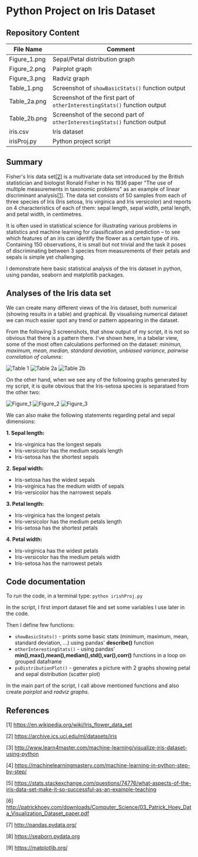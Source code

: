 # Python Project on Iris Dataset

## Repository Content
File Name | Comment 
--------- | -------
Figure_1.png | Sepal/Petal distribution graph
Figure_2.png | Pairplot graph	
Figure_3.png | Radviz graph
Table_1.png | Screenshot of ```showBasicStats()``` function output
Table_2a.png | Screenshot of the first part of ```otherInterestingStats()``` function output
Table_2b.png | Screenshot of the second part of ```otherInterestingStats()``` function output
iris.csv | Iris dataset
irisProj.py | Python project script

## Summary
Fisher's Iris data set[[2](https://archive.ics.uci.edu/ml/datasets/iris)] is a multivariate data set introduced by the British statistician and biologist Ronald Fisher in his 1936 paper "The use of multiple measurements in taxonomic problems" as an example of linear discriminant analysis[[1](https://en.wikipedia.org/wiki/Iris_flower_data_set)].
The data set consists of 50 samples from each of three species of Iris (Iris setosa, Iris virginica and Iris versicolor) and reports on 4 characteristics of each of them: sepal length, sepal width, petal length, and petal width, in centimetres. 

It is often used in statistical science for illustrating various problems in statistics and machine learning for classification and prediction – to see which features of an iris can identify the flower as a certain type of iris.
Containing 150 observations, it is small but not trivial and the task it poses of discriminating between 3 species from measurements of their petals and sepals is simple yet challenging.

I demonstrate here basic statistical analysis of the Iris dataset in python, using pandas, seaborn and matplotlib packages.


## Analyses of the Iris data set
We can create many different views of the Iris dataset, both numerical (showing results in a table) and graphical.
By visualising numerical dataset we can much easier spot any trend or pattern appearing in the dataset.

From the following 3 screenshots, that show output of my script, it is not so obvious that there is a pattern there.
I've shown here, in a tabelar view, some of the most often calculations performed on the dataset:
*minimun, maximum, mean, median, standard deviation, unbiased variance, pairwise correlation of columns*:

![Table 1](https://github.com/SDrag/Python-project/blob/master/Table_1.png) 
![Table 2a](https://github.com/SDrag/Python-project/blob/master/Table_2a.png) 
![Table 2b](https://github.com/SDrag/Python-project/blob/master/Table_2b.png)

On the other hand, when we see any of the following graphs generated by my script, it is quite obvious that the Iris-setosa species is separataed from the other two:

![Figure_1](https://github.com/SDrag/Python-project/blob/master/Figure_1.png) 
![Figure_2](https://github.com/SDrag/Python-project/blob/master/Figure_2.png)
![Figure_3](https://github.com/SDrag/Python-project/blob/master/Figure_3.png)

We can also make the following statements regarding petal and sepal dimensions:

**1. Sepal length:**
  - Iris-virginica has the longest sepals
  - Iris-versicolor has the medium sepals length
  - Iris-setosa has the shortest sepals 
  
**2. Sepal width:**
  - Iris-setosa has the widest sepals
  - Iris-virginica has the medium width of sepals
  - Iris-versicolor has the narrowest sepals
  
**3. Petal length:**
  - Iris-virginica has the longest petals
  - Iris-versicolor has the medium petals length
  - Iris-setosa has the shortest petals

**4. Petal width:**
  - Iris-virginica has the widest petals
  - Iris-versicolor has the medium petals width
  -  Iris-setosa has the narrowest petals 
  
## Code documentation
To run the code, in a terminal type: ```python irishProj.py```

In the script, I first import dataset file and set some variables I use later in the code.

Then I define few functions:
-  ```showBasicStats()``` - prints some basic stats (minimum, maximum, mean, standard deviation, ...) using pandas'  **describe()** function
-  ```otherInterestingStats()``` - using pandas' **min(),max(),mean(),median(),std(),var(),corr()** functions in a loop on grouped dataframe
-  ```psDistributionPlot()``` - generates a picture with 2 graphs showing petal and sepal distribution (scatter plot)

In the main part of the script, I call above mentioned functions and also create *pairplot* and *radviz graphs*. 

## References
[1] https://en.wikipedia.org/wiki/Iris_flower_data_set

[2] https://archive.ics.uci.edu/ml/datasets/iris

[3] http://www.learn4master.com/machine-learning/visualize-iris-dataset-using-python

[4] https://machinelearningmastery.com/machine-learning-in-python-step-by-step/

[5] https://stats.stackexchange.com/questions/74776/what-aspects-of-the-iris-data-set-make-it-so-successful-as-an-example-teaching

[6] http://patrickhoey.com/downloads/Computer_Science/03_Patrick_Hoey_Data_Visualization_Dataset_paper.pdf

[7] http://pandas.pydata.org/

[8] https://seaborn.pydata.org

[9] https://matplotlib.org/
